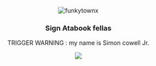 <p align="center"> <img src="https://komarev.com/ghpvc/?username=funkytownx&label=Profile%20views!!&color=817778&style=square" alt="funkytownx" /> </p>
<h3 align="center"> Sign Atabook fellas</h3>
<p align="center"> TRIGGER WARNING : my name is Simon cowell Jr. </p>
<p align="center"> <img src="https://media1.tenor.com/m/rVdsUgCticAAAAAd/akeshu.gif"/> </p>
